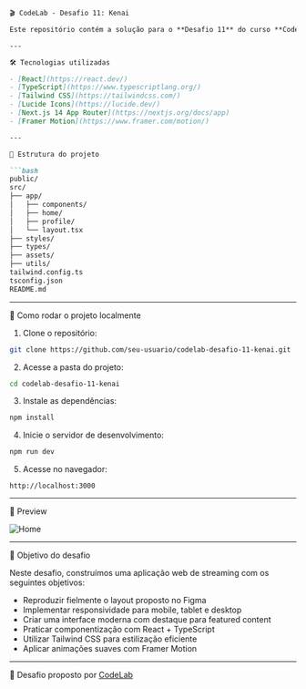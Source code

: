 ```markdown
🎬 CodeLab - Desafio 11: Kenai

Este repositório contém a solução para o **Desafio 11** do curso **CodeLab**, com o projeto **Kenai**, uma plataforma de streaming fictícia. A aplicação traz uma interface moderna, inspirada na experiência da Netflix, com destaque para exibição de filmes e gerenciamento de perfis.

---

🛠️ Tecnologias utilizadas

- [React](https://react.dev/)
- [TypeScript](https://www.typescriptlang.org/)
- [Tailwind CSS](https://tailwindcss.com/)
- [Lucide Icons](https://lucide.dev/)
- [Next.js 14 App Router](https://nextjs.org/docs/app)
- [Framer Motion](https://www.framer.com/motion/)

---

📁 Estrutura do projeto

```bash
public/
src/
├── app/
│   ├── components/
│   ├── home/
│   ├── profile/
│   └── layout.tsx
├── styles/
├── types/
├── assets/
├── utils/
tailwind.config.ts
tsconfig.json
README.md
```

---

🚀 Como rodar o projeto localmente

1. Clone o repositório:

```bash
git clone https://github.com/seu-usuario/codelab-desafio-11-kenai.git
```

2. Acesse a pasta do projeto:

```bash
cd codelab-desafio-11-kenai
```

3. Instale as dependências:

```bash
npm install
```

4. Inicie o servidor de desenvolvimento:

```bash
npm run dev
```

5. Acesse no navegador:

```
http://localhost:3000
```

---

📸 Preview

![Home](./public/preview-home.png)

---

🎯 Objetivo do desafio

Neste desafio, construímos uma aplicação web de streaming com os seguintes objetivos:

- Reproduzir fielmente o layout proposto no Figma
- Implementar responsividade para mobile, tablet e desktop
- Criar uma interface moderna com destaque para featured content
- Praticar componentização com React + TypeScript
- Utilizar Tailwind CSS para estilização eficiente
- Aplicar animações suaves com Framer Motion

---

🔗 Desafio proposto por [CodeLab](https://codelab.dev.br/)
```
